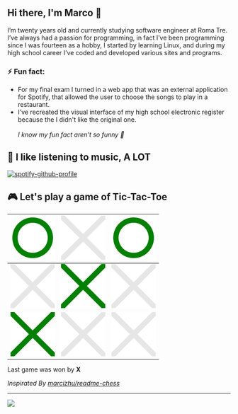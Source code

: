 ## Hi there, I'm Marco 👋
I’m twenty years old and currently studying software engineer at Roma Tre.<br>
I’ve always had a passion for programming, in fact I’ve been programming since I was fourteen as a hobby, I started by learning Linux, and during my high school career I’ve coded and developed various sites and programs.<br>
### ⚡ Fun fact:<br>
- For my final exam I turned in a web app that was an external application for Spotify, that allowed the user to choose the songs to play in a restaurant.
- I’ve recreated the visual interface of my high school electronic register because the I didn't like the original one.
<br><br><i>I know my fun fact aren't so funny 🤷</i>
## 🎵 I like listening to music, A LOT
[![spotify-github-profile](https://spotify-github-profile.vercel.app/api/view?uid=1180581270&cover_image=true&theme=novatorem&bar_color=53b14f&bar_color_cover=true)](https://github.com/kittinan/spotify-github-profile)
## 🎮 Let's play a game of Tic-Tac-Toe
<!-- START: tic-tac-toe -->
[![O](https://raw.githubusercontent.com/Lettly/Lettly/main/media/o.svg)](#)|[![X clickable](https://raw.githubusercontent.com/Lettly/Lettly/main/media/x-trasparent.svg)](https://github.com/Lettly/Lettly/issues/new?body=Please+do+not+change+the+title.+Just+click+%22Submit+new+issue%22.+You+don%27t+need+to+do+anything+else+%3AD&title=1)|[![O](https://raw.githubusercontent.com/Lettly/Lettly/main/media/o.svg)](#)|
|-|-|-|
[![X clickable](https://raw.githubusercontent.com/Lettly/Lettly/main/media/x-trasparent.svg)](https://github.com/Lettly/Lettly/issues/new?body=Please+do+not+change+the+title.+Just+click+%22Submit+new+issue%22.+You+don%27t+need+to+do+anything+else+%3AD&title=3)|[![X](https://raw.githubusercontent.com/Lettly/Lettly/main/media/x.svg)](#)|[![X clickable](https://raw.githubusercontent.com/Lettly/Lettly/main/media/x-trasparent.svg)](https://github.com/Lettly/Lettly/issues/new?body=Please+do+not+change+the+title.+Just+click+%22Submit+new+issue%22.+You+don%27t+need+to+do+anything+else+%3AD&title=5)|
[![X](https://raw.githubusercontent.com/Lettly/Lettly/main/media/x.svg)](#)|[![X clickable](https://raw.githubusercontent.com/Lettly/Lettly/main/media/x-trasparent.svg)](https://github.com/Lettly/Lettly/issues/new?body=Please+do+not+change+the+title.+Just+click+%22Submit+new+issue%22.+You+don%27t+need+to+do+anything+else+%3AD&title=7)|[![X clickable](https://raw.githubusercontent.com/Lettly/Lettly/main/media/x-trasparent.svg)](https://github.com/Lettly/Lettly/issues/new?body=Please+do+not+change+the+title.+Just+click+%22Submit+new+issue%22.+You+don%27t+need+to+do+anything+else+%3AD&title=8)|
<!-- END: tic-tac-toe --><!-- START: tic-tac-toe-winner -->Last game was won by <b>X</b><!-- END: tic-tac-toe-winner -->

<i>Inspirated By [marcizhu/readme-chess](https://github.com/marcizhu/readme-chess)</i>
<hr>

![](https://komarev.com/ghpvc/?username=Lettly)

<!--
**Lettly/Lettly** is a ✨ _special_ ✨ repository because its `README.md` (this file) appears on your GitHub profile.

Here are some ideas to get you started:

- 🔭 I’m currently working on ...
- 🌱 I’m currently learning ...
- 👯 I’m looking to collaborate on ...
- 🤔 I’m looking for help with ...
- 💬 Ask me about ...
- 📫 How to reach me: ...
- 😄 Pronouns: ...
- ⚡ Fun fact: ...
-->
